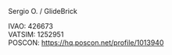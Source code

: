 Sergio O. / GlideBrick  
  
IVAO: 426673  
VATSIM: 1252951  
POSCON: https://hq.poscon.net/profile/1013940  
